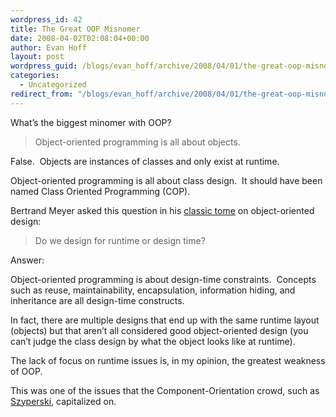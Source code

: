 ```yaml
---
wordpress_id: 42
title: The Great OOP Misnomer
date: 2008-04-02T02:08:04+00:00
author: Evan Hoff
layout: post
wordpress_guid: /blogs/evan_hoff/archive/2008/04/01/the-great-oop-misnomer.aspx
categories:
  - Uncategorized
redirect_from: "/blogs/evan_hoff/archive/2008/04/01/the-great-oop-misnomer.aspx/"
---
```

What&#8217;s the biggest minomer with OOP?

> Object-oriented programming is all about objects.

False.&nbsp; Objects are instances of classes and only exist at runtime.

Object-oriented programming is all about class design.&nbsp; It should have been named Class Oriented Programming (COP).

Bertrand Meyer asked this question in his <a href="http://www.amazon.com/Object-Oriented-Software-Construction-Prentice-Hall-International/dp/0136291554/" target="_blank">classic tome</a> on object-oriented design:

> Do we design for runtime or design time?

Answer:

Object-oriented programming is about design-time constraints.&nbsp; Concepts such as reuse, maintainability, encapsulation, information hiding, and inheritance are all design-time constructs.

In fact, there are multiple designs that end up with the same runtime layout (objects) but that aren&#8217;t all considered good object-oriented design (you can&#8217;t judge the class design by what&nbsp;the object&nbsp;looks like at runtime).

The lack of focus on runtime issues is, in my opinion, the greatest weakness of OOP.

This was one of the issues that the Component-Orientation crowd, such as <a href="http://www.amazon.com/Component-Software-Beyond-Object-Oriented-Programming/dp/0201745720/" target="_blank">Szyperski</a>,&nbsp;capitalized on.